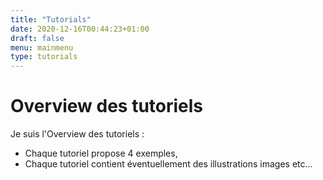 ```yaml
---
title: "Tutorials"
date: 2020-12-16T00:44:23+01:00
draft: false
menu: mainmenu
type: tutorials
---
```


# Overview des tutoriels

Je suis l'Overview des tutoriels :

* Chaque tutoriel propose 4 exemples,
* Chaque tutoriel contient éventuellement des illustrations images etc...
